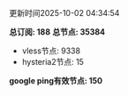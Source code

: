 更新时间2025-10-02 04:34:54

**总订阅: 188**
**总节点: 35384**
- vless节点: 9338
- hysteria2节点: 15

**google ping有效节点: 150**
